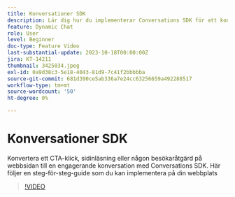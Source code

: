```yaml
---
title: Konversationer SDK
description: Lär dig hur du implementerar Conversations SDK för att konvertera ett CTA-klick till en engagerande konversation.
feature: Dynamic Chat
role: User
level: Beginner
doc-type: Feature Video
last-substantial-update: 2023-10-18T00:00:00Z
jira: KT-14211
thumbnail: 3425034.jpeg
exl-id: 0a9d38c3-5e18-4043-81d9-7c41f2bbbbba
source-git-commit: 681d390ce5ab336a7e24cc63256659a492288517
workflow-type: tm+mt
source-wordcount: '50'
ht-degree: 0%

---
```


# Konversationer SDK

Konvertera ett CTA-klick, sidinläsning eller någon besökaråtgärd på webbsidan till en engagerande konversation med Conversations SDK. Här följer en steg-för-steg-guide som du kan implementera på din webbplats

>[!VIDEO](https://video.tv.adobe.com/v/3425034/?learn=on)
